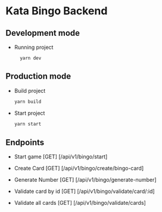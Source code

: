 # Kata Bingo Backend


## Development mode
  - Running project
    ```
      yarn dev
    ```

## Production mode
- Build project
    ```sh
    yarn build
    ```
- Start project
    ```sh
    yarn start
    ```

## Endpoints

- Start game [GET] [/api/v1/bingo/start]

- Create Card [GET] [/api/v1/bingo/create/bingo-card]

- Generate Number [GET] [/api/v1/bingo/generate-number]

- Validate card by id [GET] [/api/v1/bingo/validate/card/:id]

- Validate all cards [GET] [/api/v1/bingo/validate/cards]